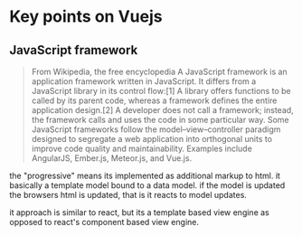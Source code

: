 # Key points on Vuejs
## JavaScript framework
> From Wikipedia, the free encyclopedia
A JavaScript framework is an application framework written in JavaScript. It differs from a JavaScript library in its control flow:[1] A library offers functions to be called by its parent code, whereas a framework defines the entire application design.[2] A developer does not call a framework; instead, the framework calls and uses the code in some particular way. Some JavaScript frameworks follow the model–view–controller paradigm designed to segregate a web application into orthogonal units to improve code quality and maintainability. Examples include AngularJS, Ember.js, Meteor.js, and Vue.js.


the "progressive" means its implemented as additional markup to html. it basically a template model bound to a data model. if the model is updated the browsers html is updated, that is it reacts to model updates.

it approach is similar to react, but its a template based view engine as opposed to react's component based view engine.
